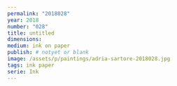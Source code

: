 ```yaml
---
permalink: "2018028"
year: 2018
number: "028"
title: untitled
dimensions:
medium: ink on paper
publish: # notyet or blank
image: /assets/p/paintings/adria-sartore-2018028.jpg
tags: ink paper
serie: Ink
---
```

